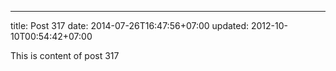 ---
title: Post 317
date: 2014-07-26T16:47:56+07:00
updated: 2012-10-10T00:54:42+07:00

This is content of post 317